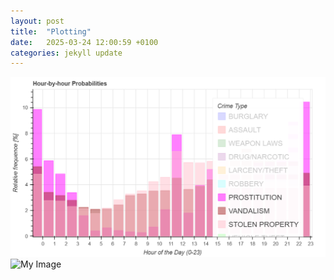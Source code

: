 ```yaml
---
layout: post
title:  "Plotting"
date:   2025-03-24 12:00:59 +0100
categories: jekyll update
---
```

![Github Logo](_images/bokeh_plot.png)
![My Image]({{}}_images/bokeh_plot.png)